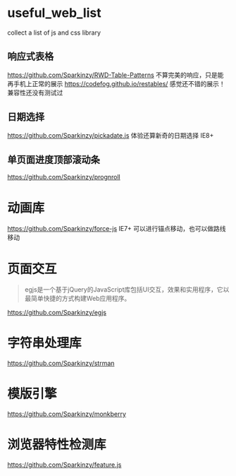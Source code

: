 # useful_web_list
collect a list of js and css library

## 响应式表格
https://github.com/Sparkinzy/RWD-Table-Patterns  不算完美的响应，只是能再手机上正常的展示
https://codefog.github.io/restables/             感觉还不错的展示！兼容性还没有测试过

## 日期选择

https://github.com/Sparkinzy/pickadate.js   体验还算新奇的日期选择  IE8+


## 单页面进度顶部滚动条

https://github.com/Sparkinzy/prognroll

# 动画库
https://github.com/Sparkinzy/force-js  IE7+ 可以进行锚点移动，也可以做路线移动


# 页面交互

> egjs是一个基于jQuery的JavaScript库包括UI交互，效果和实用程序，它以最简单快捷的方式构建Web应用程序。

https://github.com/Sparkinzy/egjs

# 字符串处理库

https://github.com/Sparkinzy/strman


# 模版引擎
https://github.com/Sparkinzy/monkberry

# 浏览器特性检测库

https://github.com/Sparkinzy/feature.js
